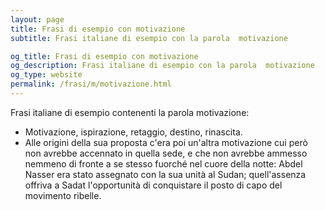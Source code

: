 ```yaml
---
layout: page
title: Frasi di esempio con motivazione 
subtitle: Frasi italiane di esempio con la parola  motivazione

og_title: Frasi di esempio con motivazione 
og_description: Frasi italiane di esempio con la parola  motivazione
og_type: website
permalink: /frasi/m/motivazione.html
---
```


Frasi italiane di esempio contenenti la parola motivazione:


- Motivazione, ispirazione, retaggio, destino, rinascita.
- Alle origini della sua proposta c'era poi un'altra motivazione cui però non avrebbe accennato in quella sede, e che non avrebbe ammesso nemmeno di fronte a se stesso fuorché nel cuore della notte: Abdel Nasser era stato assegnato con la sua unità al Sudan; quell'assenza offriva a Sadat l'opportunità di conquistare il posto di capo del movimento ribelle.
